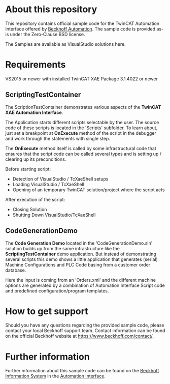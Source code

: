 # About this repository

This repository contains official sample code for the TwinCAT Automation Interface offered by [Beckhoff Automation](https://www.beckhoff.com). The sample code is provided as-is under the Zero-Clause BSD license.

The Samples are available as VisualStudio solutions here.

# Requirements
VS2015 or newer with installed TwinCAT XAE Package 3.1.4022 or newer

## ScriptingTestContainer

The ScriptionTestContainer demonstrates various aspects of the **TwinCAT XAE Automation Interface**.

The Application starts different scripts selectable by the user. The source code of these scripts is located in the 'Scripts' subfolder. To learn about, just set a breakpoint at **OnExecute** method of the script in the debugger and work through the statements with single step.

The **OnExecute** method itself is called by some infrastructural code that ensures that the script code can be called several types and is setting up / clearing up its preconditions.

Before starting script:

- Detection of VisualStudio / TcXaeShell setups
- Loading VisualStudio / TcXaeShell
- Opening of an temporary TwinCAT solution/project where the script acts

After execution of the script:

- Closing Solution
- Shutting Down VisualStudio/TcXaeShell

## CodeGenerationDemo

The **Code Generation Demo** located in the 'CodeGenerationDemo.sln' solution builds up from the same infrastructure like the **ScriptingTestContainer** demo application. But instead of demonstrating several scripts this demo shows a little application that generates (serial) Machine Configurations and PLC Code basing from a customer order database.

Here the input is coming from an 'Orders.xml' and the different machine options are generated by a combination of Automation Interface Script code and predefined configuration/program templates.

# How to get support

Should you have any questions regarding the provided sample code, please contact your local Beckhoff support team. Contact information can be found on the official Beckhoff website at https://www.beckhoff.com/contact/.

# Further information

Further information about this sample code can be found on the [Beckhoff Information System](https://infosys.beckhoff.com) in the [Automation Interface](https://infosys.beckhoff.com/content/1033/tc3_automationinterface/index.html?id=3954232867334285510).
